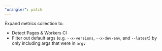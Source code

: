 ```yaml
---
"wrangler": patch
---
```


Expand metrics collection to:
* Detect Pages & Workers CI
* Filter out default args (e.g. `--x-versions`, `--x-dev-env`, and `--latest`) by only including args that were in `argv`
